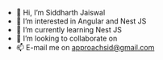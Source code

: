 - 👋 Hi, I’m Siddharth Jaiswal
- 👀 I’m interested in Angular and Nest JS
- 🌱 I’m currently learning Nest JS
- 💞️ I’m looking to collaborate on 
- 📫 E-mail me on approachsid@gmail.com

<!---
sidjai09/sidjai09 is a ✨ special ✨ repository because its `README.md` (this file) appears on your GitHub profile.
You can click the Preview link to take a look at your changes.
--->
